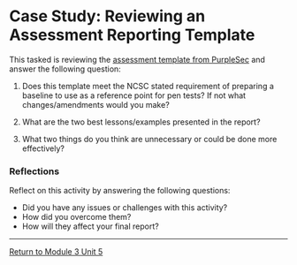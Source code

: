 # Case Study: Reviewing an Assessment Reporting Template

This tasked is reviewing the [assessment template from PurpleSec](NS_Unit05_SampleReport.pdf) and answer the following question:

1. Does this template meet the NCSC stated requirement of preparing a baseline to use as a reference point for pen tests? If not what changes/amendments would you make?

2. What are the two best lessons/examples presented in the report?

3. What two things do you think are unnecessary or could be done more effectively?



### Reflections
Reflect on this activity by answering the following questions:
- Did you have any issues or challenges with this activity?
 - How did you overcome them?
 - How will they affect your final report?

---

[Return to Module 3 Unit 5](NS_Unit05.md)
